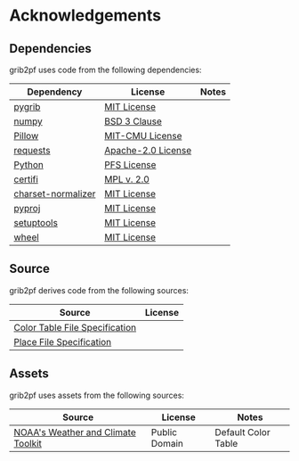Acknowledgements
================

Dependencies
------------

grib2pf uses code from the following dependencies:

| Dependency | License | Notes |
| ---------- | ------- | ----- |
| [pygrib](https://jswhit.github.io/pygrib/) | [MIT License](https://spdx.org/licenses/MIT.html) |
| [numpy](https://numpy.org) | [BSD 3 Clause](https://spdx.org/licenses/BSD-3-Clause.html)
| [Pillow](https://python-pillow.org/) | [MIT-CMU License](https://spdx.org/licenses/MIT-CMU.html) |
| [requests](https://docs.python-requests.org/) | [Apache-2.0 License](https://spdx.org/licenses/Apache-2.0.html) |
| [Python](https://python.org/) | [PFS License](https://docs.python.org/3/license.html#psf-license) |
| [certifi](https://github.com/certifi/python-certifi) | [MPL v. 2.0](http://mozilla.org/MPL/2.0/) |
| [charset-normalizer](https://github.com/jawah/charset_normalizer) | [MIT License](https://spdx.org/licenses/MIT.html) |
| [pyproj](https://github.com/pyproj4/pyproj) | [MIT License](https://spdx.org/licenses/MIT.html) |
| [setuptools](https://github.com/pypa/setuptools) | [MIT License](https://spdx.org/licenses/MIT.html) |
| [wheel](https://github.com/pypa/wheel) | [MIT License](https://spdx.org/licenses/MIT.html) |

Source
------

grib2pf derives code from the following sources:

| Source | License |
| ------ | ------- |
| [Color Table File Specification](http://www.grlevelx.com/manuals/color_tables/files_color_table.htm)
| [Place File Specification](https://www.grlevelx.com/manuals/gis/files_places.htm)

Assets
------

grib2pf uses assets from the following sources:

| Source | License | Notes |
| ------ | ------- | ----- |
| [NOAA's Weather and Climate Toolkit](https://www.ncdc.noaa.gov/wct/) | Public Domain | Default Color Table |
